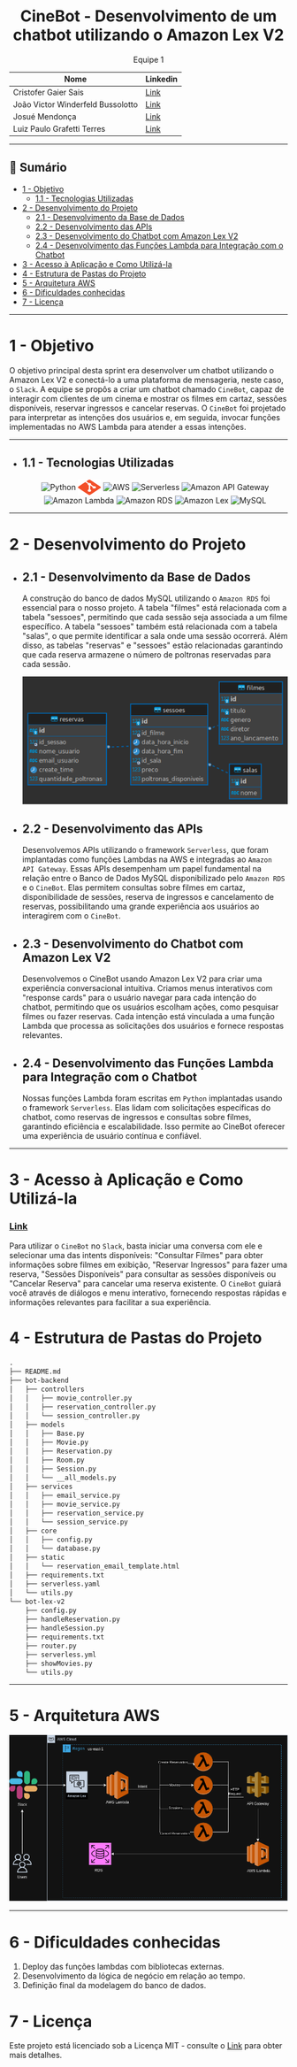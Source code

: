 <div align="center">
  <h1>CineBot - Desenvolvimento de um chatbot utilizando o Amazon Lex V2</h1>
</div>

<div align="center">
  <p>Equipe 1</p>

  | Nome                                 | Linkedin                                                                                 |
  | ---------------                      | -------------------------------------------------------------------                      |
  | Cristofer Gaier Sais                 | [Link](https://www.linkedin.com/in/cristofer-sais-a293591a0)                             |
  | João Victor Winderfeld Bussolotto    | [Link](https://www.linkedin.com/in/jo%C3%A3o-victor-winderfeld-bussolotto-aaa914145/)    |
  | Josué Mendonça                       | [Link](https://www.linkedin.com/in/josu%C3%A9-mendon%C3%A7a-dev77/)                      |    
  | Luiz Paulo Grafetti Terres           | [Link](https://www.linkedin.com/in/luiz-paulo-grafetti-terres-aa577a274/)                |      


</div>

***

<a name="ancora"></a>
## 📖 Sumário
- [1 - Objetivo](#ancora1)
  - [1.1 - Tecnologias Utilizadas](#ancora1-1)
- [2 - Desenvolvimento do Projeto](#ancora2)
  - [2.1 - Desenvolvimento da Base de Dados](#ancora2-1)
  - [2.2 - Desenvolvimento das APIs](#ancora2-2)
  - [2.3 - Desenvolvimento do Chatbot com Amazon Lex V2](#ancora2-3)
  - [2.4 - Desenvolvimento das Funções Lambda para Integração com o Chatbot](#ancora2-4)
- [3 - Acesso à Aplicação e Como Utilizá-la](#ancora3)
- [4 - Estrutura de Pastas do Projeto](#ancora4)
- [5 - Arquitetura AWS](#ancora5)
- [6 - Dificuldades conhecidas](#ancora6)
- [7 - Licença](#ancora7)

***
<a id="ancora1"></a>
# 1 - Objetivo

O objetivo principal desta sprint era desenvolver um chatbot utilizando o Amazon Lex V2 e conectá-lo a uma plataforma de mensageria, neste caso, o `Slack`. A equipe se propôs a criar um chatbot chamado `CineBot`, capaz de interagir com clientes de um cinema e mostrar os filmes em cartaz, sessões disponíveis, reservar ingressos e cancelar reservas. O `CineBot` foi projetado para interpretar as intenções dos usuários e, em seguida, invocar funções implementadas no AWS Lambda para atender a essas intenções.
***

<a id="ancora1-1"></a>
- ## 1.1 - Tecnologias Utilizadas

  <div style="display: inline-block" align="center">
    <img align="center" alt="Python" height="30" src="https://upload.wikimedia.org/wikipedia/commons/c/c3/Python-logo-notext.svg" />
    <img align="center" alt="Git" height="28" width="42" src="https://raw.githubusercontent.com/devicons/devicon/master/icons/git/git-original.svg">
    <img align="center" alt="AWS" height="28" width="42" src="https://upload.wikimedia.org/wikipedia/commons/thumb/9/93/Amazon_Web_Services_Logo.svg/1024px-Amazon_Web_Services_Logo.svg.png" />
    <img align="center" alt="Serverless" height="28" width="42" src="https://assets-global.website-files.com/60acbb950c4d6606963e1fed/611631cd314b2abec6c29ec0_bolt.svg" />
    <img align="center" alt="Amazon API Gateway" height="28" width="42" src="https://d2q66yyjeovezo.cloudfront.net/icon/fb0cde6228b21d89ec222b45efec54e7-0856e92285f4e7ed254b2588d1fe1829.svg" />
    <img align="center" alt="Amazon Lambda" height="28" width="42" src="https://d2q66yyjeovezo.cloudfront.net/icon/945f3fc449518a73b9f5f32868db466c-926961f91b072604c42b7f39ce2eaf1c.svg" />
    <img align="center" alt="Amazon RDS" height="28" width="42" src="https://d2q66yyjeovezo.cloudfront.net/icon/1d374ed2a6bcf601d7bfd4fc3dfd3b5d-c9f69416d978016b3191175f35e59226.svg" />
    <img align="center" alt="Amazon Lex" height="28" width="42" src="https://d2q66yyjeovezo.cloudfront.net/icon/16660b27a03cc547adc54a269bc4a69e-7d762d8739de54214018a7d757540c79.svg" />
        <img align="center" alt="MySQL" height="28" width="42" src="https://www.mysql.com/common/logos/logo-mysql-170x115.png" />



  </div>

***
<a id="ancora2"></a>

# 2 - Desenvolvimento do Projeto

<a id="ancora2-1"></a>

- ## 2.1 - Desenvolvimento da Base de Dados
  A construção do banco de dados MySQL utilizando o `Amazon RDS` foi essencial para o nosso projeto. A tabela "filmes" está relacionada com a tabela "sessoes", permitindo que cada sessão seja associada a um filme específico. A tabela "sessoes" também está relacionada com a tabela "salas", o que permite identificar a sala onde uma sessão ocorrerá. Além disso, as tabelas "reservas" e "sessoes" estão relacionadas garantindo que cada reserva armazene o número de poltronas reservadas para cada sessão. 

  <div align="center">
    <img src = "./assets/EER.png">
  </div>

<a id="ancora2-2"></a>

- ## 2.2 - Desenvolvimento das APIs
  Desenvolvemos APIs utilizando o framework `Serverless`, que foram implantadas como funções Lambdas na AWS e integradas ao `Amazon API Gateway`. Essas APIs desempenham um papel fundamental na relação entre o Banco de Dados MySQL disponibilizado pelo `Amazon RDS` e o `CineBot`. Elas permitem consultas sobre filmes em cartaz, disponibilidade de sessões, reserva de ingressos e cancelamento de reservas, possibilitando uma grande experiência aos usuários ao interagirem com o `CineBot`.

<a id="ancora2-3"></a>

- ## 2.3 - Desenvolvimento do Chatbot com Amazon Lex V2
  Desenvolvemos o CineBot usando Amazon Lex V2 para criar uma experiência conversacional intuitiva. Criamos menus interativos com "response cards" para o usuário navegar para cada intenção do chatbot, permitindo que os usuários escolham ações, como pesquisar filmes ou fazer reservas. Cada intenção está vinculada a uma função Lambda que processa as solicitações dos usuários e fornece respostas relevantes.




<a id="ancora2-4"></a>

- ## 2.4 - Desenvolvimento das Funções Lambda para Integração com o Chatbot
  Nossas funções Lambda foram escritas em `Python` implantadas usando o framework `Serverless`. Elas lidam com solicitações específicas do chatbot, como reservas de ingressos e consultas sobre filmes, garantindo eficiência e escalabilidade. Isso permite ao CineBot oferecer uma experiência de usuário contínua e confiável.
 
***

<a id="ancora3"></a>

# 3 - Acesso à Aplicação e Como Utilizá-la 

### **[Link](https://join.slack.com/t/cinebot/shared_invite/zt-230mdlfty-ZnXD1152TADTj6EGxtvNQg)**

Para utilizar o `CineBot` no `Slack`, basta iniciar uma conversa com ele e selecionar uma das intents disponíveis: "Consultar Filmes" para obter informações sobre filmes em exibição, "Reservar Ingressos" para fazer uma reserva, "Sessões Disponíveis" para consultar as sessões disponíveis ou "Cancelar Reserva" para cancelar uma reserva existente. O `CineBot` guiará você através de diálogos e menu interativo, fornecendo respostas rápidas e informações relevantes para facilitar a sua experiência.

<a id="ancora4"></a>

# 4 - Estrutura de Pastas do Projeto

```
.
├── README.md
├── bot-backend
│   ├── controllers
│   │   ├── movie_controller.py
│   │   ├── reservation_controller.py
│   │   └── session_controller.py
│   ├── models
│   │   ├── Base.py
│   │   ├── Movie.py
│   │   ├── Reservation.py
│   │   ├── Room.py
│   │   ├── Session.py
│   │   └── __all_models.py
│   ├── services
│   │   ├── email_service.py
│   │   ├── movie_service.py
│   │   ├── reservation_service.py
│   │   └── session_service.py
│   ├── core
│   │   ├── config.py
│   │   └── database.py
│   ├── static
│   │   └── reservation_email_template.html
│   ├── requirements.txt
│   ├── serverless.yaml
│   └── utils.py 
└── bot-lex-v2
    ├── config.py
    ├── handleReservation.py
    ├── handleSession.py
    ├── requirements.txt
    ├── router.py
    ├── serverless.yml
    ├── showMovies.py
    └── utils.py
```

***

<a id="ancora5"></a>

# 5 - Arquitetura AWS

  <div align="center">
    <img src = "./assets/ArquiteturaAWS.png">
  </div>



***

<a id="ancora6"></a>
# 6 - Dificuldades conhecidas

1. Deploy das funções lambdas com bibliotecas externas.
2. Desenvolvimento da lógica de negócio em relação ao tempo.
3. Definição final da modelagem do banco de dados.



<a id="ancora7"></a>
# 7 - Licença

Este projeto está licenciado sob a Licença MIT - consulte o [Link](https://mit-license.org/) para obter mais detalhes.
